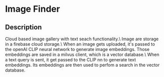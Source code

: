 # Image Finder
## Description
Cloud based image gallery with text seach functionality.\\
Image are storage in a firebase cloud storage.\\
When an image gets uploaded, it's passed to the openAI CLIP neural network to generate
image embeddings. Those embeddings are saved in a milvus client, which is a vector database.\\
When a text query is sent, it get passed to the CLIP nn to generate text embeddings. Its embeddings
are then used to perfom a search in the vector database.

